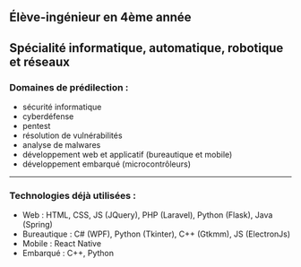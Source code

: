## Élève-ingénieur en 4ème année
## Spécialité informatique, automatique, robotique et réseaux

### Domaines de prédilection :
  
  - sécurité informatique
  - cyberdéfense
  - pentest
  - résolution de vulnérabilités
  - analyse de malwares
  - développement web et applicatif (bureautique et mobile)
  - développement embarqué (microcontrôleurs)
 
<hr>

### Technologies déjà utilisées :

  - Web : HTML, CSS, JS (JQuery), PHP (Laravel), Python (Flask), Java (Spring)
  - Bureautique : C# (WPF), Python (Tkinter), C++ (Gtkmm), JS (ElectronJs)
  - Mobile : React Native
  - Embarqué : C++, Python
